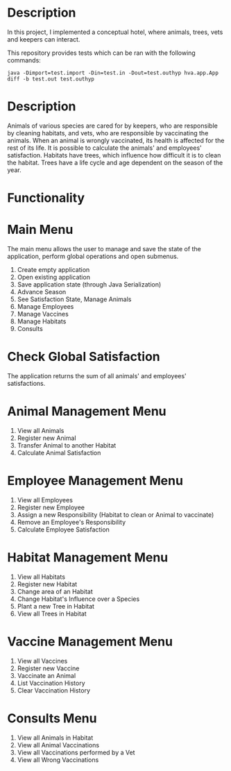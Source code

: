 # Description

In this project, I implemented a conceptual hotel, where animals, trees, vets and keepers can interact.

This repository provides tests which can be ran with the following commands:

```
java -Dimport=test.import -Din=test.in -Dout=test.outhyp hva.app.App
diff -b test.out test.outhyp
```

# Description
Animals of various species are cared for by keepers, who are responsible by cleaning habitats, and vets, who are responsible by vaccinating the animals. When an animal is wrongly vaccinated, its health is affected for the rest of its life. It is possible to calculate the animals' and employees' satisfaction.
Habitats have trees, which influence how difficult it is to clean the habitat. Trees have a life cycle and age dependent on the season of the year.

# Functionality

# Main Menu
The main menu allows the user to manage and save the state of the application, perform global operations and open submenus. 

1. Create empty application
2. Open existing application
3. Save application state (through Java Serialization)
4. Advance Season
5. See Satisfaction State, Manage Animals
6. Manage Employees
7. Manage Vaccines
8. Manage Habitats
9. Consults
    
# Check Global Satisfaction
The application returns the sum of all animals' and employees' satisfactions.

# Animal Management Menu

1. View all Animals 
2. Register new Animal
3. Transfer Animal to another Habitat 
4. Calculate Animal Satisfaction
   
# Employee Management Menu

1. View all Employees
2. Register new Employee 
3. Assign a new Responsibility (Habitat to clean or Animal to vaccinate) 
4. Remove an Employee's Responsibility
5. Calculate Employee Satisfaction

# Habitat Management Menu

1. View all Habitats
2. Register new Habitat 
3. Change area of an Habitat 
4. Change Habitat's Influence over a Species
5. Plant a new Tree in Habitat
6. View all Trees in Habitat

# Vaccine Management Menu

1. View all Vaccines
2. Register new Vaccine
3. Vaccinate an Animal
4. List Vaccination History
5. Clear Vaccination History

# Consults Menu

1. View all Animals in Habitat
2. View all Animal Vaccinations
3. View all Vaccinations performed by a Vet
4. View all Wrong Vaccinations
